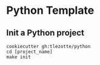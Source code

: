 # Python Template

## Init a Python project

```
cookiecutter gh:tlezotte/python
cd [project_name]
make init
```
